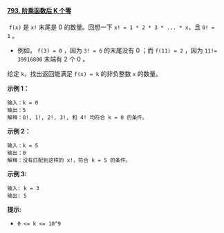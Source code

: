 #### [793\. 阶乘函数后 K 个零](https://leetcode.cn/problems/preimage-size-of-factorial-zeroes-function/)

 `f(x)` 是 `x!` 末尾是 0 的数量。回想一下 `x! = 1 * 2 * 3 * ... * x`，且 `0! = 1` 。

-   例如， `f(3) = 0` ，因为 `3! = 6` 的末尾没有 0 ；而 `f(11) = 2` ，因为 `11!= 39916800` 末端有 2 个 0 。

给定 `k`，找出返回能满足 `f(x) = k` 的非负整数 `x` 的数量。

**示例 1：**

```
输入：k = 0
输出：5
解释：0!, 1!, 2!, 3!, 和 4! 均符合 k = 0 的条件。

```

**示例 2：**

```
输入：k = 5
输出：0
解释：没有匹配到这样的 x!，符合 k = 5 的条件。
```

**示例 3:**

```
输入: k = 3
输出: 5

```

**提示:**

-   `0 <= k <= 10^9`
